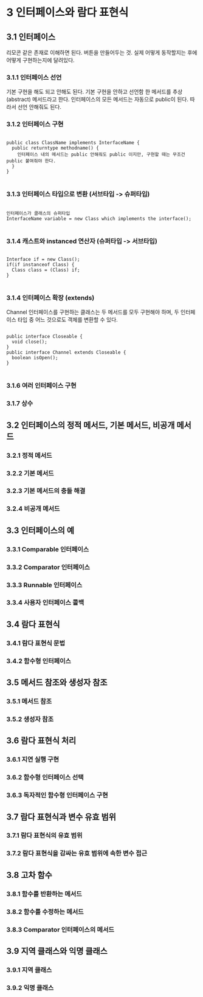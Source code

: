 # 3 인터페이스와 람다 표현식
## 3.1 인터페이스
리모콘 같은 존재로 이해하면 된다.
버튼을 만들어두는 것.
실제 어떻게 동작할지는 후에 어떻게 구현하는지에 달려있다.
### 3.1.1 인터페이스 선언
기본 구현을 해도 되고 안해도 된다.
기본 구현을 안하고 선언함 한 메서드를 추상(abstract) 메서드라고 한다.
인터페이스의 모든 메서드는 자동으로 public이 된다.
따라서 선언 안해줘도 된다.
### 3.1.2 인터페이스 구현
<pre>
<code>
public class ClassName implements InterfaceName {
  public returntype methodname() {
    인터페이스 내의 메서드는 public 안해줘도 public 이지만, 구현할 때는 무조건 public 붙여줘야 한다.
  }
}
</code>
</pre>
### 3.1.3 인터페이스 타입으로 변환 (서브타입 -> 슈퍼타입)
<pre>
<code>
인터페이스가 클래스의 슈퍼타입
InterfaceName variable = new Class which implements the interface();
</code>
</pre>
### 3.1.4 캐스트와 instanced 연산자 (슈퍼타입 -> 서브타입)
<pre>
<code>
Interface if = new Class();
if(if instanceof Class) {
  Class class = (Class) if;
}
</code>
</pre>
### 3.1.4 인터페이스 확장 (extends)
Channel 인터페이스를 구현하는 클래스는 두 메서드를 모두 구현해야 하며, 두 인터페이스 타입 중 어느 것으로도 객체를 변환할 수 있다.
<pre>
<code>
public interface Closeable {
  void close();
}
public interface Channel extends Closeable { 
  boolean isOpen();
}
</code>
</pre>
### 3.1.6 여러 인터페이스 구현
### 3.1.7 상수
## 3.2 인터페이스의 정적 메서드, 기본 메서드, 비공개 메서드
### 3.2.1 정적 메서드
### 3.2.2 기본 메서드
### 3.2.3 기본 메서드의 충돌 해결
### 3.2.4 비공개 메서드
## 3.3 인터페이스의 예
### 3.3.1 Comparable 인터페이스
### 3.3.2 Comparator 인터페이스
### 3.3.3 Runnable 인터페이스
### 3.3.4 사용자 인터페이스 콜백
## 3.4 람다 표현식
### 3.4.1 람다 표현식 문법
### 3.4.2 함수형 인터페이스
## 3.5 메서드 참조와 생성자 참조
### 3.5.1 메서드 참조
### 3.5.2 생성자 참조
## 3.6 람다 표현식 처리
### 3.6.1 지연 실행 구현
### 3.6.2 함수형 인터페이스 선택
### 3.6.3 독자적인 함수형 인터페이스 구현
## 3.7 람다 표현식과 변수 유효 범위
### 3.7.1 람다 표현식의 유효 범위
### 3.7.2 람다 표현식을 감싸는 유효 범위에 속한 변수 접근
## 3.8 고차 함수
### 3.8.1 함수를 반환하는 메서드
### 3.8.2 함수를 수정하는 메서드
### 3.8.3 Comparator 인터페이스의 메서드
## 3.9 지역 클래스와 익명 클래스
### 3.9.1 지역 클래스
### 3.9.2 익명 클래스
